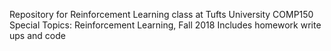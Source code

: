 Repository for Reinforcement Learning class at Tufts University
COMP150 Special Topics: Reinforcement Learning, Fall 2018
Includes homework write ups and code
